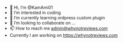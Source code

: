 - 👋 Hi, I’m @KamAmi01
- 👀 I’m interested in coding
- 🌱 I’m currently learning ordpress custom plugin
- 💞️ I’m looking to collaborate on ...
- 📫 How to reach me admin@whynotreviews.com
- Currently I am working on https://whynotreviews.com

<!---
KamAmi01/KamAmi01 is a ✨ special ✨ repository because its `README.md` (this file) appears on your GitHub profile.
You can click the Preview link to take a look at your changes.
--->
